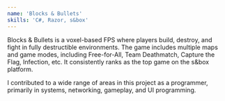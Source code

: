 ```yaml
---
name: 'Blocks & Bullets'
skills: 'C#, Razor, s&box'
---
```


Blocks & Bullets is a voxel-based FPS where players build, destroy, and fight in fully destructible environments. The game includes multiple maps and game modes, including Free-for-All, Team Deathmatch, Capture the Flag, Infection, etc. It consistently ranks as the top game on the s&box platform.

I contributed to a wide range of areas in this project as a programmer, primarily in systems, networking, gameplay, and UI programming.

<Youtube id="E_lrpGD1xgI" />

<Youtube id="VCm2XtM3jnY" />
